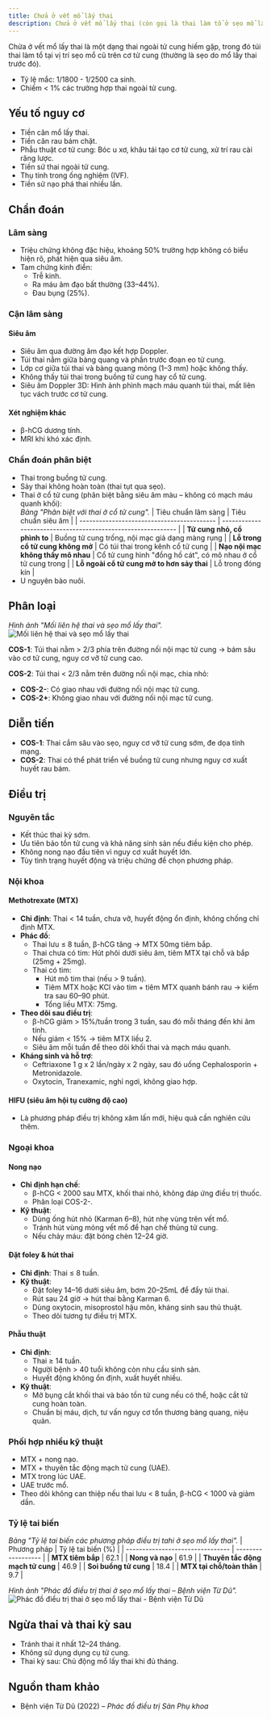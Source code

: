 ```yaml
---
title: Chửa ở vết mổ lấy thai
description: Chửa ở vết mổ lấy thai (còn gọi là thai làm tổ ở sẹo mổ lấy thai) là một dạng thai ngoài tử cung nguy hiểm, xảy ra khi túi thai bám và phát triển tại vị trí sẹo mổ cũ trên cơ tử cung.
---
```


Chửa ở vết mổ lấy thai là một dạng thai ngoài tử cung hiếm gặp, trong đó túi thai làm tổ tại vị trí sẹo mổ cũ trên cơ tử cung (thường là sẹo do mổ lấy thai trước đó).

- Tỷ lệ mắc: 1/1800 - 1/2500 ca sinh.
- Chiếm < 1% các trường hợp thai ngoài tử cung.

## Yếu tố nguy cơ

- Tiền căn mổ lấy thai.
- Tiền căn rau bám chặt.
- Phẫu thuật cơ tử cung: Bóc u xơ, khâu tái tạo cơ tử cung, xử trí rau cài răng lược.
- Tiền sử thai ngoài tử cung.
- Thụ tinh trong ống nghiệm (IVF).
- Tiền sử nạo phá thai nhiều lần.

## Chẩn đoán

### Lâm sàng

- Triệu chứng không đặc hiệu, khoảng 50% trường hợp không có biểu hiện rõ, phát hiện qua siêu âm.
- Tam chứng kinh điển:
  - Trễ kinh.
  - Ra máu âm đạo bất thường (33–44%).
  - Đau bụng (25%).

### Cận lâm sàng

#### Siêu âm

- Siêu âm qua đường âm đạo kết hợp Doppler.
- Túi thai nằm giữa bàng quang và phần trước đoạn eo tử cung.
- Lớp cơ giữa túi thai và bàng quang mỏng (1–3 mm) hoặc không thấy.
- Không thấy túi thai trong buồng tử cung hay cổ tử cung.
- Siêu âm Doppler 3D: Hình ảnh phình mạch máu quanh túi thai, mất liên tục vách trước cơ tử cung.

#### Xét nghiệm khác

- β-hCG dương tính.
- MRI khi khó xác định.

### Chẩn đoán phân biệt

- Thai trong buồng tử cung.
- Sảy thai không hoàn toàn (thai tụt qua sẹo).
- Thai ở cổ tử cung (phân biệt bằng siêu âm màu – không có mạch máu quanh khối):<br>
  _Bảng "Phân biệt với thai ở cổ tử cung"._
  | Tiêu chuẩn lâm sàng | Tiêu chuẩn siêu âm |
  | ------------------------------------------ | ------------------------------------------------------------ |
  | **Tử cung nhỏ, cổ phình to** | Buồng tử cung trống, nội mạc giả dạng màng rụng |
  | **Lỗ trong cổ tử cung không mở** | Có túi thai trong kênh cổ tử cung |
  | **Nạo nội mạc không thấy mô nhau** | Cổ tử cung hình "đồng hồ cát", có mô nhau ở cổ tử cung trong |
  | **Lỗ ngoài cổ tử cung mở to hơn sảy thai** | Lỗ trong đóng kín |
- U nguyên bào nuôi.

## Phân loại

_Hình ảnh "Mối liên hệ thai và sẹo mổ lấy thai"._
![Mối liên hệ thai và sẹo mổ lấy thai](./_images/chua-vet-mo-lay-thai/moi-lien-he-giua-tui-thai-va-seo-mo-lay-thai.jpg)

**COS-1**: Túi thai nằm > 2/3 phía trên đường nối nội mạc tử cung → bám sâu vào cơ tử cung, nguy cơ vỡ tử cung cao.

**COS-2**: Túi thai < 2/3 nằm trên đường nối nội mạc, chia nhỏ:

- **COS-2-**: Có giao nhau với đường nối nội mạc tử cung.
- **COS-2+**: Không giao nhau với đường nối nội mạc tử cung.

## Diễn tiến

- **COS-1**: Thai cắm sâu vào sẹo, nguy cơ vỡ tử cung sớm, đe dọa tính mạng.
- **COS-2**: Thai có thể phát triển về buồng tử cung nhưng nguy cơ xuất huyết rau bám.

## Điều trị

### Nguyên tắc

- Kết thúc thai kỳ sớm.
- Ưu tiên bảo tồn tử cung và khả năng sinh sản nếu điều kiện cho phép.
- Không nong nạo đầu tiên vì nguy cơ xuất huyết lớn.
- Tùy tình trạng huyết động và triệu chứng để chọn phương pháp.

### Nội khoa

#### Methotrexate (MTX)

- **Chỉ định**: Thai < 14 tuần, chưa vỡ, huyết động ổn định, không chống chỉ định MTX.
- **Phác đồ**:
  - Thai lưu ≤ 8 tuần, β-hCG tăng → MTX 50mg tiêm bắp.
  - Thai chưa có tim: Hút phôi dưới siêu âm, tiêm MTX tại chỗ và bắp (25mg + 25mg).
  - Thai có tim:
    - Hút mô tim thai (nếu > 9 tuần).
    - Tiêm MTX hoặc KCl vào tim + tiêm MTX quanh bánh rau → kiểm tra sau 60–90 phút.
    - Tổng liều MTX: 75mg.
- **Theo dõi sau điều trị**:
  - β-hCG giảm > 15%/tuần trong 3 tuần, sau đó mỗi tháng đến khi âm tính.
  - Nếu giảm < 15% → tiêm MTX liều 2.
  - Siêu âm mỗi tuần để theo dõi khối thai và mạch máu quanh.
- **Kháng sinh và hỗ trợ**:
  - Ceftriaxone 1 g x 2 lần/ngày x 2 ngày, sau đó uống Cephalosporin + Metronidazole.
  - Oxytocin, Tranexamic, nghỉ ngơi, không giao hợp.

#### HIFU (siêu âm hội tụ cường độ cao)

- Là phương pháp điều trị không xâm lấn mới, hiệu quả cần nghiên cứu thêm.

### Ngoại khoa

#### Nong nạo

- **Chỉ định hạn chế**:
  - β-hCG < 2000 sau MTX, khối thai nhỏ, không đáp ứng điều trị thuốc.
  - Phân loại COS-2-.
- **Kỹ thuật**:
  - Dùng ống hút nhỏ (Karman 6–8), hút nhẹ vùng trên vết mổ.
  - Tránh hút vùng mỏng vết mổ để hạn chế thủng tử cung.
  - Nếu chảy máu: đặt bóng chèn 12–24 giờ.

#### Đặt foley & hút thai

- **Chỉ định**: Thai ≤ 8 tuần.
- **Kỹ thuật**:
  - Đặt foley 14–16 dưới siêu âm, bơm 20–25mL để đẩy túi thai.
  - Rút sau 24 giờ → hút thai bằng Karman 6.
  - Dùng oxytocin, misoprostol hậu môn, kháng sinh sau thủ thuật.
  - Theo dõi tương tự điều trị MTX.

#### Phẫu thuật

- **Chỉ định**:
  - Thai ≥ 14 tuần.
  - Người bệnh > 40 tuổi không còn nhu cầu sinh sản.
  - Huyết động không ổn định, xuất huyết nhiều.
- **Kỹ thuật**:
  - Mở bụng cắt khối thai và bảo tồn tử cung nếu có thể, hoặc cắt tử cung hoàn toàn.
  - Chuẩn bị máu, dịch, tư vấn nguy cơ tổn thương bàng quang, niệu quản.

### Phối hợp nhiều kỹ thuật

- MTX + nong nạo.
- MTX + thuyên tắc động mạch tử cung (UAE).
- MTX trong lúc UAE.
- UAE trước mổ.
- Theo dõi không can thiệp nếu thai lưu < 8 tuần, β-hCG < 1000 và giảm dần.

### Tỷ lệ tai biến

_Bảng "Tỷ lệ tai biến các phương pháp điều trị tahi ở sẹo mổ lấy thai"._
| Phương pháp | Tỷ lệ tai biến (%) |
| -------------------------------- | ------------------ |
| **MTX tiêm bắp** | 62.1 |
| **Nong và nạo** | 61.9 |
| **Thuyên tắc động mạch tử cung** | 46.9 |
| **Soi buồng tử cung** | 18.4 |
| **MTX tại chỗ/toàn thân** | 9.7 |

_Hình ảnh "Phác đồ điều trị thai ở sẹo mổ lấy thai – Bệnh viện Từ Dũ"._
![Phác đồ điều trị thai ở sẹo mổ lấy thai - Bệnh viện Từ Dũ](./_images/chua-vet-mo-lay-thai/phac-do-xu-tri-thai-o-seo-mo-lay-thai.jpg)

## Ngừa thai và thai kỳ sau

- Tránh thai ít nhất 12–24 tháng.
- Không sử dụng dụng cụ tử cung.
- Thai kỳ sau: Chủ động mổ lấy thai khi đủ tháng.

## Nguồn tham khảo

- Bệnh viện Từ Dũ (2022) – _Phác đồ điều trị Sản Phụ khoa_
